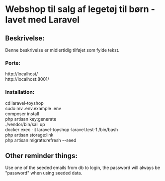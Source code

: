 # Webshop til salg af legetøj til børn - lavet med Laravel

## Beskrivelse:
Denne beskrivelse er midlertidig tilføjet som fylde tekst.

### Porte:
http://localhost/<br />
http://localhost:8001/<br />

### Installation:
cd laravel-toyshop<br />
sudo mv .env.example .env<br />
composer install<br />
php artisan key:generate<br />
./vendor/bin/sail up<br />
docker exec -it laravel-toyshop-laravel.test-1 /bin/bash<br />
php artisan storage:link<br />
php artisan migrate:refresh --seed<br />

## Other reminder things:
Use one of the seeded emails from db to login, the password will always be "password" when using seeded data.<br />